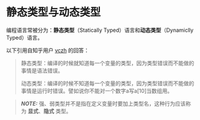 # 静态类型与动态类型

编程语言常被分为：**静态类型**（Statically Typed）语言和**动态类型**（Dynamiclly Typed）语言。

以下引用自知乎用户 [vczh](https://www.zhihu.com/people/excited-vczh) 的回答：
> 静态类型：编译的时候就知道每一个变量的类型，因为类型错误而不能做的事情是语法错误。
>
> 动态类型：编译的时候不知道每一个变量的类型，因为类型错误而不能做的事情是运行时错误。譬如说你不能对一个数字a写a[10]当数组用。

[](ignored)

> **_NOTE:_** 强、弱类型并不是指在定义变量时要加上类型名，这种行为应该称为 **显式**、**隐式** 类型。
